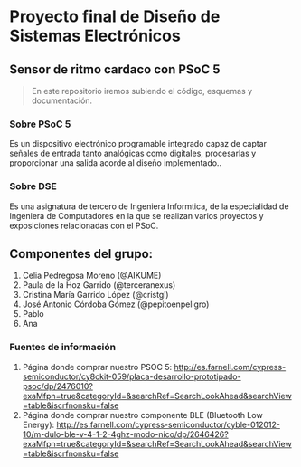# Proyecto final de Diseño de Sistemas Electrónicos
## Sensor de ritmo cardaco con PSoC 5


> En este repositorio iremos subiendo el código, esquemas y documentación.  

### Sobre PSoC 5
Es un dispositivo electrónico programable integrado capaz de captar señales de entrada tanto analógicas como digitales, procesarlas y proporcionar una salida acorde al diseño implementado..

### Sobre DSE
Es una asignatura de tercero de Ingeniera Informtica, de la especialidad de Ingeniera de Computadores en la que se realizan varios proyectos y exposiciones relacionadas con el PSoC.


## Componentes del grupo:
1. Celia Pedregosa Moreno (@AIKUME)
2. Paula de la Hoz Garrido (@terceranexus)
3. Cristina María Garrido López (@cristgl)
4. José Antonio Córdoba Gómez (@pepitoenpeligro)
5. Pablo
6. Ana


### Fuentes de información
1. Página donde comprar nuestro PSOC 5: http://es.farnell.com/cypress-semiconductor/cy8ckit-059/placa-desarrollo-prototipado-psoc/dp/2476010?exaMfpn=true&categoryId=&searchRef=SearchLookAhead&searchView=table&iscrfnonsku=false
2. Página donde comprar nuestro componente BLE (Bluetooth Low Energy): http://es.farnell.com/cypress-semiconductor/cyble-012012-10/m-dulo-ble-v-4-1-2-4ghz-modo-nico/dp/2646426?exaMfpn=true&categoryId=&searchRef=SearchLookAhead&searchView=table&iscrfnonsku=false

